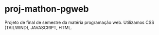 # proj-mathon-pgweb
Projeto de final de semestre da matéria programação web. Utilizamos CSS (TAILWIND), JAVASCRIPT, HTML.
